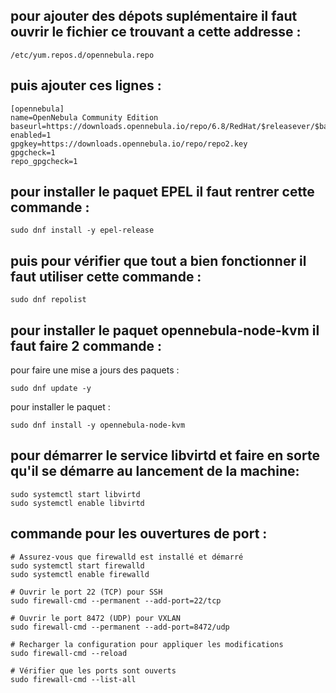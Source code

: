 pour ajouter des dépots suplémentaire il faut ouvrir le fichier ce trouvant a cette addresse :
---
	/etc/yum.repos.d/opennebula.repo
puis ajouter ces lignes :
---
	[opennebula]
	name=OpenNebula Community Edition
	baseurl=https://downloads.opennebula.io/repo/6.8/RedHat/$releasever/$basearch
	enabled=1
	gpgkey=https://downloads.opennebula.io/repo/repo2.key
	gpgcheck=1
	repo_gpgcheck=1
pour installer le paquet EPEL il faut rentrer cette commande :
---
	sudo dnf install -y epel-release

puis pour vérifier que tout a bien fonctionner il faut utiliser cette commande :
---
	sudo dnf repolist

pour installer le paquet opennebula-node-kvm il faut faire 2 commande :
---
pour faire une mise a jours des paquets :

	sudo dnf update -y 

pour installer le paquet :

	sudo dnf install -y opennebula-node-kvm

pour démarrer le service libvirtd et faire en sorte qu'il se démarre au lancement de la machine:
---
	sudo systemctl start libvirtd
	sudo systemctl enable libvirtd

commande pour les ouvertures de port :
---
```
# Assurez-vous que firewalld est installé et démarré
sudo systemctl start firewalld
sudo systemctl enable firewalld

# Ouvrir le port 22 (TCP) pour SSH
sudo firewall-cmd --permanent --add-port=22/tcp

# Ouvrir le port 8472 (UDP) pour VXLAN
sudo firewall-cmd --permanent --add-port=8472/udp

# Recharger la configuration pour appliquer les modifications
sudo firewall-cmd --reload

# Vérifier que les ports sont ouverts
sudo firewall-cmd --list-all

```
